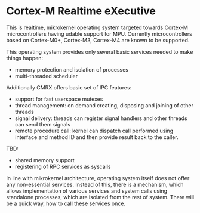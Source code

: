Cortex-M Realtime eXecutive
===========================

This is realtime, mikrokernel operating system targeted towards Cortex-M
microcontrollers having udable support for MPU. Currently microcontrollers based
on Cortex-M0+, Cortex-M3, Cortex-M4 are known to be supported.

This operating system provides only several basic services needed to make things
happen:

* memory protection and isolation of processes
* multi-threaded scheduler

Additionally CMRX offers basic set of IPC features:

* support for fast userspace mutexes
* thread management: on demand creating, disposing and joining of other threads
* signal delivery: threads can register signal handlers and other threads can send 
  them signals
* remote procedure call: kernel can dispatch call performed using interface and 
  method ID and then provide result back to the caller.

TBD:
* shared memory support
* registering of RPC services as syscalls

In line with mikrokernel architecture, operating system itself does not offer
any non-essential services. Instead of this, there is a mechanism, which allows
implementation of various services and system calls using standalone processes,
which are isolated from the rest of system. There will be a quick way, how to
call these services once.
